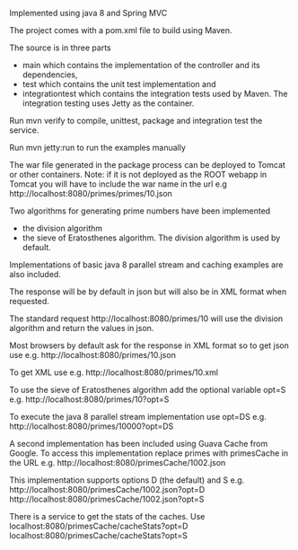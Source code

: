 Implemented using java 8 and Spring MVC

The project comes with a pom.xml file to build using Maven.

The source is in three parts 
- main which contains the implementation of the controller and its dependencies,
- test which contains the unit test implementation and 
- integrationtest which contains the integration tests used by Maven. 
The integration testing uses Jetty as the container.

Run 
    mvn verify
to compile, unittest, package and integration test the service.

Run
    mvn jetty:run
to run the examples manually

The war file generated in the package process can be deployed to Tomcat or other containers.
Note: if it is not deployed as the ROOT webapp in Tomcat you will have to include the war name in the url e.g
    http://localhost:8080/primes/primes/10.json

Two algorithms for generating prime numbers have been implemented
- the division algorithm
- the sieve of Eratosthenes algorithm.
The division algorithm is used by default.

Implementations of basic java 8 parallel stream and caching examples are also included.

The response will be by default in json but will also be in XML format when requested.

The standard request
	http://localhost:8080/primes/10
will use the division algorithm and return the values in json.

Most browsers by default ask for the response in XML format so to get json use e.g.
	http://localhost:8080/primes/10.json

To get XML use e.g.
	http://localhost:8080/primes/10.xml


To use the sieve of Eratosthenes algorithm add the optional variable opt=S e.g.
	http://localhost:8080/primes/10?opt=S


To execute the java 8 parallel stream implementation use opt=DS e.g.
	http://localhost:8080/primes/10000?opt=DS



A second implementation has been included using Guava Cache from Google.
To access this implementation replace primes with primesCache in the URL e.g.
	http://localhost:8080/primesCache/1002.json

This implementation supports options D (the default) and S e.g.
	http://localhost:8080/primesCache/1002.json?opt=D
	http://localhost:8080/primesCache/1002.json?opt=S

There is a service to get the stats of the caches. Use
	localhost:8080/primesCache/cacheStats?opt=D
	localhost:8080/primesCache/cacheStats?opt=S



